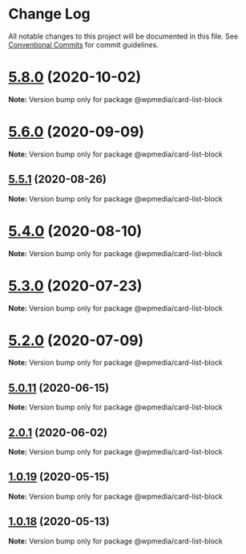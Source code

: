 # Change Log

All notable changes to this project will be documented in this file.
See [Conventional Commits](https://conventionalcommits.org) for commit guidelines.

# [5.8.0](https://github.com/WPMedia/fusion-news-theme-blocks/compare/v5.8.0-beta.0...v5.8.0) (2020-10-02)

**Note:** Version bump only for package @wpmedia/card-list-block





# [5.6.0](https://github.com/WPMedia/fusion-news-theme-blocks/compare/v5.6.0-beta.0...v5.6.0) (2020-09-09)

**Note:** Version bump only for package @wpmedia/card-list-block





## [5.5.1](https://github.com/WPMedia/fusion-news-theme-blocks/compare/v5.5.1-beta.0...v5.5.1) (2020-08-26)

**Note:** Version bump only for package @wpmedia/card-list-block





# [5.4.0](https://github.com/WPMedia/fusion-news-theme-blocks/compare/v5.4.0-beta.0...v5.4.0) (2020-08-10)

**Note:** Version bump only for package @wpmedia/card-list-block





# [5.3.0](https://github.com/WPMedia/fusion-news-theme-blocks/compare/v5.3.0-beta.0...v5.3.0) (2020-07-23)

**Note:** Version bump only for package @wpmedia/card-list-block





# [5.2.0](https://github.com/WPMedia/fusion-news-theme-blocks/compare/v5.2.0-beta.0...v5.2.0) (2020-07-09)

**Note:** Version bump only for package @wpmedia/card-list-block





## [5.0.11](https://github.com/WPMedia/fusion-news-theme-blocks/compare/v5.0.11-beta.0...v5.0.11) (2020-06-15)

**Note:** Version bump only for package @wpmedia/card-list-block





## [2.0.1](https://github.com/WPMedia/fusion-news-theme-blocks/compare/@wpmedia/card-list-block@2.0.1-beta.0...@wpmedia/card-list-block@2.0.1) (2020-06-02)

**Note:** Version bump only for package @wpmedia/card-list-block





## [1.0.19](https://github.com/WPMedia/fusion-news-theme-blocks/compare/@wpmedia/card-list-block@1.0.19-hotfix.0...@wpmedia/card-list-block@1.0.19) (2020-05-15)

**Note:** Version bump only for package @wpmedia/card-list-block





## [1.0.18](https://github.com/WPMedia/fusion-news-theme-blocks/compare/@wpmedia/card-list-block@1.0.18-beta.0...@wpmedia/card-list-block@1.0.18) (2020-05-13)

**Note:** Version bump only for package @wpmedia/card-list-block
